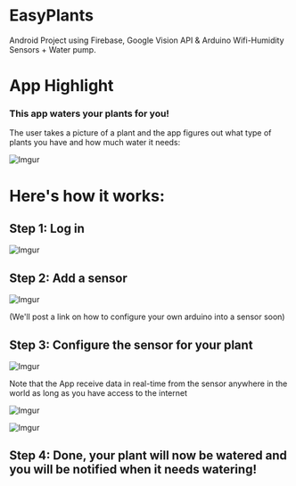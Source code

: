 # EasyPlants
Android Project using Firebase, Google Vision API & Arduino Wifi-Humidity Sensors + Water pump.

# App Highlight
### This app waters your plants for you!

The user takes a picture of a plant and the app figures out what type of plants you have and how much water it needs:

![Imgur](https://i.imgur.com/KblHKoP.gif)

# Here's how it works: 
## Step 1: Log in 

![Imgur](https://i.imgur.com/nh0wp2t.gif)


## Step 2: Add a sensor

![Imgur](https://i.imgur.com/9IZJcst.gif)

(We'll post a link on how to configure your own arduino into a sensor soon)

## Step 3: Configure the sensor for your plant

![Imgur](https://i.imgur.com/RbVmmQF.gif)

Note that the App receive data in real-time from the sensor anywhere in the world as long as you have access to the internet 

![Imgur](https://i.imgur.com/KblHKoP.gif)

![Imgur](https://i.imgur.com/K80WuG1.gif)

## Step 4: Done, your plant will now be watered and you will be notified when it needs watering! 
